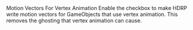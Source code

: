 <tr>
  <td>Motion Vectors For Vertex Animation</td>
  <td></td>
  <td></td>
  <td>Enable the checkbox to make HDRP write motion vectors for GameObjects that use vertex animation. This removes the ghosting that vertex animation can cause.</td>
</tr>

